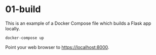 # 01-build

This is an example of a Docker Compose file which builds a Flask app locally.

```shell
docker-compose up
```

Point your web browser to [https://localhost:8000](http://localhost:8000).
